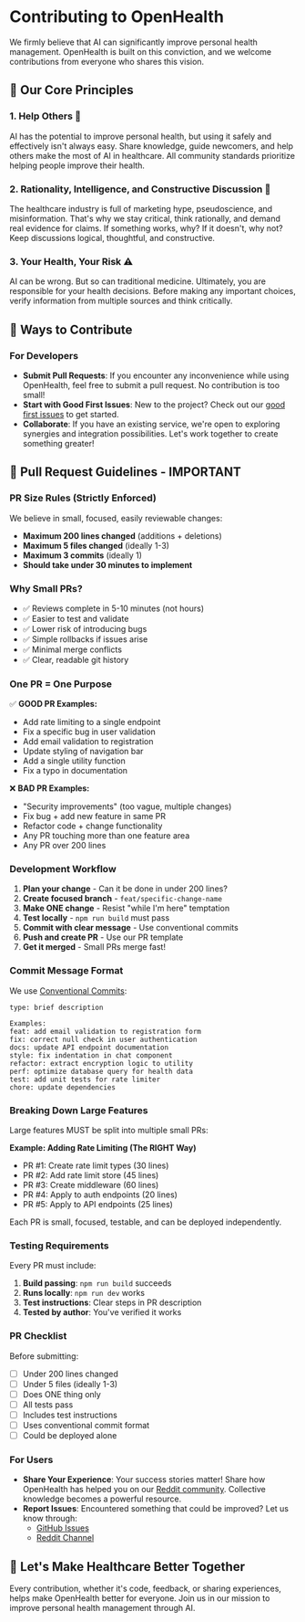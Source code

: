 # Contributing to OpenHealth

We firmly believe that AI can significantly improve personal health management. OpenHealth is built on this conviction, and we welcome contributions from everyone who shares this vision.

## 🌟 Our Core Principles

### 1. Help Others 🤝
AI has the potential to improve personal health, but using it safely and effectively isn't always easy. Share knowledge, guide newcomers, and help others make the most of AI in healthcare. All community standards prioritize helping people improve their health.

### 2. Rationality, Intelligence, and Constructive Discussion 🧠
The healthcare industry is full of marketing hype, pseudoscience, and misinformation. That's why we stay critical, think rationally, and demand real evidence for claims. If something works, why? If it doesn't, why not? Keep discussions logical, thoughtful, and constructive.

### 3. Your Health, Your Risk ⚠️
AI can be wrong. But so can traditional medicine. Ultimately, you are responsible for your health decisions. Before making any important choices, verify information from multiple sources and think critically.

## 🚀 Ways to Contribute

### For Developers

- **Submit Pull Requests**: If you encounter any inconvenience while using OpenHealth, feel free to submit a pull request. No contribution is too small!
- **Start with Good First Issues**: New to the project? Check out our [good first issues](https://github.com/OpenHealthForAll/open-health/labels/good%20first%20issue) to get started.
- **Collaborate**: If you have an existing service, we're open to exploring synergies and integration possibilities. Let's work together to create something greater!

## 📏 Pull Request Guidelines - IMPORTANT

### PR Size Rules (Strictly Enforced)
We believe in small, focused, easily reviewable changes:

- **Maximum 200 lines changed** (additions + deletions)
- **Maximum 5 files changed** (ideally 1-3)
- **Maximum 3 commits** (ideally 1)
- **Should take under 30 minutes to implement**

### Why Small PRs?
- ✅ Reviews complete in 5-10 minutes (not hours)
- ✅ Easier to test and validate
- ✅ Lower risk of introducing bugs
- ✅ Simple rollbacks if issues arise
- ✅ Minimal merge conflicts
- ✅ Clear, readable git history

### One PR = One Purpose
✅ **GOOD PR Examples:**
- Add rate limiting to a single endpoint
- Fix a specific bug in user validation
- Add email validation to registration
- Update styling of navigation bar
- Add a single utility function
- Fix a typo in documentation

❌ **BAD PR Examples:**
- "Security improvements" (too vague, multiple changes)
- Fix bug + add new feature in same PR
- Refactor code + change functionality
- Any PR touching more than one feature area
- Any PR over 200 lines

### Development Workflow

1. **Plan your change** - Can it be done in under 200 lines?
2. **Create focused branch** - `feat/specific-change-name`
3. **Make ONE change** - Resist "while I'm here" temptation
4. **Test locally** - `npm run build` must pass
5. **Commit with clear message** - Use conventional commits
6. **Push and create PR** - Use our PR template
7. **Get it merged** - Small PRs merge fast!

### Commit Message Format
We use [Conventional Commits](https://www.conventionalcommits.org/):
```
type: brief description

Examples:
feat: add email validation to registration form
fix: correct null check in user authentication
docs: update API endpoint documentation
style: fix indentation in chat component
refactor: extract encryption logic to utility
perf: optimize database query for health data
test: add unit tests for rate limiter
chore: update dependencies
```

### Breaking Down Large Features
Large features MUST be split into multiple small PRs:

**Example: Adding Rate Limiting (The RIGHT Way)**
- PR #1: Create rate limit types (30 lines)
- PR #2: Add rate limit store (45 lines) 
- PR #3: Create middleware (60 lines)
- PR #4: Apply to auth endpoints (20 lines)
- PR #5: Apply to API endpoints (25 lines)

Each PR is small, focused, testable, and can be deployed independently.

### Testing Requirements
Every PR must include:
1. **Build passing**: `npm run build` succeeds
2. **Runs locally**: `npm run dev` works
3. **Test instructions**: Clear steps in PR description
4. **Tested by author**: You've verified it works

### PR Checklist
Before submitting:
- [ ] Under 200 lines changed
- [ ] Under 5 files (ideally 1-3)
- [ ] Does ONE thing only
- [ ] All tests pass
- [ ] Includes test instructions
- [ ] Uses conventional commit format
- [ ] Could be deployed alone

### For Users

- **Share Your Experience**: Your success stories matter! Share how OpenHealth has helped you on our [Reddit community](https://www.reddit.com/r/AIDoctor/). Collective knowledge becomes a powerful resource.
- **Report Issues**: Encountered something that could be improved? Let us know through:
  - [GitHub Issues](https://github.com/OpenHealthForAll/open-health/issues)
  - [Reddit Channel](https://www.reddit.com/r/AIDoctor/)

## 💫 Let's Make Healthcare Better Together

Every contribution, whether it's code, feedback, or sharing experiences, helps make OpenHealth better for everyone. Join us in our mission to improve personal health management through AI. 